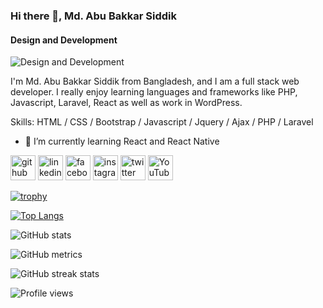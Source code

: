 ### Hi there 👋, Md. Abu Bakkar Siddik
#### Design and Development
![Design and Development](https://scontent.fdac7-1.fna.fbcdn.net/v/t1.0-9/67822591_2303795803075030_1825684623506538496_o.jpg?_nc_cat=108&ccb=2&_nc_sid=09cbfe&_nc_eui2=AeGDPrlYdoBxkB4_5BqIo2i2YZGnS7HKJ9ZhkadLscon1i2neG3pPtaKw6ZA04GOwqrSi2UI3od3b3BUJ09JJhho&_nc_ohc=yylvYfXxBr8AX_2WkmK&_nc_ht=scontent.fdac7-1.fna&oh=6f3c70681e05b12cd9facae29fd1a6ca&oe=60078CDB)

I'm Md. Abu Bakkar Siddik from Bangladesh, and I am a full stack web developer. I really enjoy learning languages and frameworks like PHP, Javascript, Laravel, React as well as work in WordPress.

Skills: HTML / CSS / Bootstrap / Javascript / Jquery / Ajax / PHP / Laravel

- 🌱 I’m currently learning React and React Native 


[<img src='https://cdn.jsdelivr.net/npm/simple-icons@3.0.1/icons/github.svg' alt='github' height='40'>](https://github.com/Abs-Anik)  [<img src='https://cdn.jsdelivr.net/npm/simple-icons@3.0.1/icons/linkedin.svg' alt='linkedin' height='40'>](https://www.linkedin.com/in/md-abu-bakkar-siddik-web-developer/)  [<img src='https://cdn.jsdelivr.net/npm/simple-icons@3.0.1/icons/facebook.svg' alt='facebook' height='40'>](https://www.facebook.com/riasatfarabi.anik)  [<img src='https://cdn.jsdelivr.net/npm/simple-icons@3.0.1/icons/instagram.svg' alt='instagram' height='40'>](https://www.instagram.com/abs_anik11/)  [<img src='https://cdn.jsdelivr.net/npm/simple-icons@3.0.1/icons/twitter.svg' alt='twitter' height='40'>](https://twitter.com/Abs_Anik11)  [<img src='https://cdn.jsdelivr.net/npm/simple-icons@3.0.1/icons/youtube.svg' alt='YouTube' height='40'>](https://www.youtube.com/channel/VN14mLdm6JTpF9VUhsiHng)  

[![trophy](https://github-profile-trophy.vercel.app/?username=Abs-Anik)](https://github.com/ryo-ma/github-profile-trophy)

[![Top Langs](https://github-readme-stats.vercel.app/api/top-langs/?username=Abs-Anik)](https://github.com/anuraghazra/github-readme-stats)

![GitHub stats](https://github-readme-stats.vercel.app/api?username=Abs-Anik&show_icons=true)  

![GitHub metrics](https://metrics.lecoq.io/Abs-Anik)  

![GitHub streak stats](https://github-readme-streak-stats.herokuapp.com/?user=Abs-Anik)  

![Profile views](https://gpvc.arturio.dev/Abs-Anik)  

<!--
**Abs-Anik/Abs-Anik** is a ✨ _special_ ✨ repository because its `README.md` (this file) appears on your GitHub profile.

Here are some ideas to get you started:

- 🔭 I’m currently working on ...
- 🌱 I’m currently learning ...
- 👯 I’m looking to collaborate on ...
- 🤔 I’m looking for help with ...
- 💬 Ask me about ...
- 📫 How to reach me: ...
- 😄 Pronouns: ...
- ⚡ Fun fact: ...
-->
